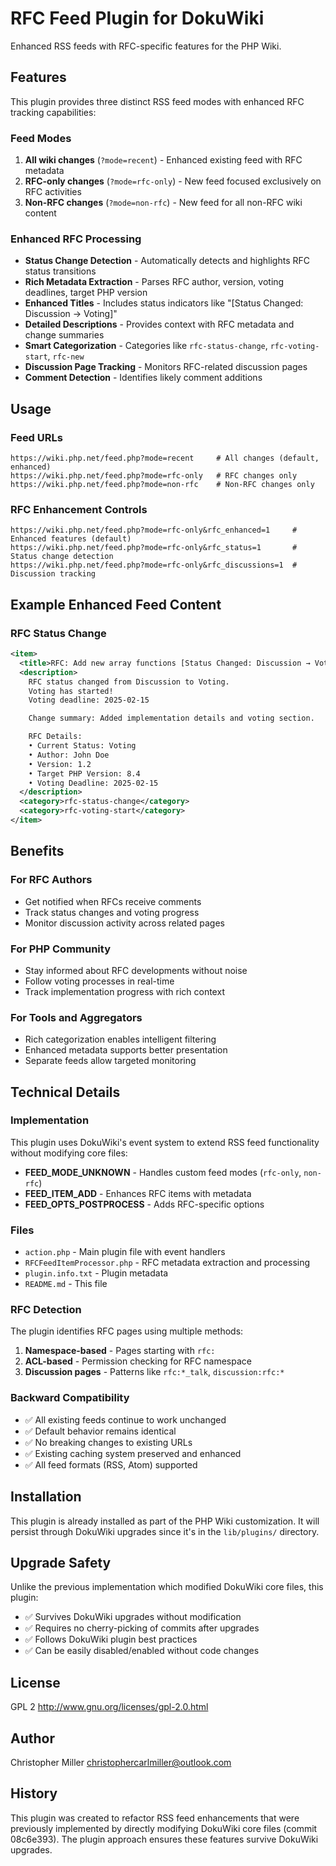 # RFC Feed Plugin for DokuWiki

Enhanced RSS feeds with RFC-specific features for the PHP Wiki.

## Features

This plugin provides three distinct RSS feed modes with enhanced RFC tracking capabilities:

### Feed Modes

1. **All wiki changes** (`?mode=recent`) - Enhanced existing feed with RFC metadata
2. **RFC-only changes** (`?mode=rfc-only`) - New feed focused exclusively on RFC activities
3. **Non-RFC changes** (`?mode=non-rfc`) - New feed for all non-RFC wiki content

### Enhanced RFC Processing

- **Status Change Detection** - Automatically detects and highlights RFC status transitions
- **Rich Metadata Extraction** - Parses RFC author, version, voting deadlines, target PHP version
- **Enhanced Titles** - Includes status indicators like "[Status Changed: Discussion → Voting]"
- **Detailed Descriptions** - Provides context with RFC metadata and change summaries
- **Smart Categorization** - Categories like `rfc-status-change`, `rfc-voting-start`, `rfc-new`
- **Discussion Page Tracking** - Monitors RFC-related discussion pages
- **Comment Detection** - Identifies likely comment additions

## Usage

### Feed URLs

```
https://wiki.php.net/feed.php?mode=recent     # All changes (default, enhanced)
https://wiki.php.net/feed.php?mode=rfc-only   # RFC changes only
https://wiki.php.net/feed.php?mode=non-rfc    # Non-RFC changes only
```

### RFC Enhancement Controls

```
https://wiki.php.net/feed.php?mode=rfc-only&rfc_enhanced=1     # Enhanced features (default)
https://wiki.php.net/feed.php?mode=rfc-only&rfc_status=1       # Status change detection
https://wiki.php.net/feed.php?mode=rfc-only&rfc_discussions=1  # Discussion tracking
```

## Example Enhanced Feed Content

### RFC Status Change

```xml
<item>
  <title>RFC: Add new array functions [Status Changed: Discussion → Voting]</title>
  <description>
    RFC status changed from Discussion to Voting.
    Voting has started!
    Voting deadline: 2025-02-15

    Change summary: Added implementation details and voting section.

    RFC Details:
    • Current Status: Voting
    • Author: John Doe
    • Version: 1.2
    • Target PHP Version: 8.4
    • Voting Deadline: 2025-02-15
  </description>
  <category>rfc-status-change</category>
  <category>rfc-voting-start</category>
</item>
```

## Benefits

### For RFC Authors
- Get notified when RFCs receive comments
- Track status changes and voting progress
- Monitor discussion activity across related pages

### For PHP Community
- Stay informed about RFC developments without noise
- Follow voting processes in real-time
- Track implementation progress with rich context

### For Tools and Aggregators
- Rich categorization enables intelligent filtering
- Enhanced metadata supports better presentation
- Separate feeds allow targeted monitoring

## Technical Details

### Implementation

This plugin uses DokuWiki's event system to extend RSS feed functionality without modifying core files:

- **FEED_MODE_UNKNOWN** - Handles custom feed modes (`rfc-only`, `non-rfc`)
- **FEED_ITEM_ADD** - Enhances RFC items with metadata
- **FEED_OPTS_POSTPROCESS** - Adds RFC-specific options

### Files

- `action.php` - Main plugin file with event handlers
- `RFCFeedItemProcessor.php` - RFC metadata extraction and processing
- `plugin.info.txt` - Plugin metadata
- `README.md` - This file

### RFC Detection

The plugin identifies RFC pages using multiple methods:

1. **Namespace-based** - Pages starting with `rfc:`
2. **ACL-based** - Permission checking for RFC namespace
3. **Discussion pages** - Patterns like `rfc:*_talk`, `discussion:rfc:*`

### Backward Compatibility

- ✅ All existing feeds continue to work unchanged
- ✅ Default behavior remains identical
- ✅ No breaking changes to existing URLs
- ✅ Existing caching system preserved and enhanced
- ✅ All feed formats (RSS, Atom) supported

## Installation

This plugin is already installed as part of the PHP Wiki customization. It will persist through DokuWiki upgrades since it's in the `lib/plugins/` directory.

## Upgrade Safety

Unlike the previous implementation which modified DokuWiki core files, this plugin:

- ✅ Survives DokuWiki upgrades without modification
- ✅ Requires no cherry-picking of commits after upgrades
- ✅ Follows DokuWiki plugin best practices
- ✅ Can be easily disabled/enabled without code changes

## License

GPL 2 http://www.gnu.org/licenses/gpl-2.0.html

## Author

Christopher Miller <christophercarlmiller@outlook.com>

## History

This plugin was created to refactor RSS feed enhancements that were previously implemented by directly modifying DokuWiki core files (commit 08c6e393). The plugin approach ensures these features survive DokuWiki upgrades.
